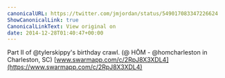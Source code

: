 ```yaml
---
canonicalURL: https://twitter.com/jmjordan/status/549017083347226624
ShowCanonicalLink: true
CanonicalLinkText: View original on
date: 2014-12-28T01:40:47+00:00
---
```

Part II of @tylerskippy's birthday crawl. (@ HŌM - @homcharleston in Charleston, SC) [www.swarmapp.com/c/2RpJ8X3XDL4](https://www.swarmapp.com/c/2RpJ8X3XDL4)